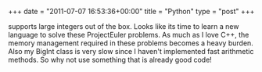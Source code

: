 +++
date = "2011-07-07 16:53:36+00:00"
title = "Python"
type = "post"
+++

supports large integers out of the box. Looks like its time to learn a new language to solve these ProjectEuler problems. As much as I love C++, the memory management required in these problems becomes a heavy burden. Also my BigInt class is very slow since I haven't implemented fast arithmetic methods. So why not use something that is already good code!
